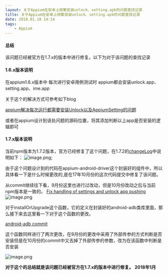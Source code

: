 ```yaml
---
layout: 关于Appium在安卓上频繁安装unlock、setting.apk的问题查找记录
title: 关于Appium在安卓上频繁安装unlock、setting.apk的问题查找记录
date: 2018.01.18 14:14
tags:
    - Appium
---
```



#### 总结

该问题已经被官方在1.7.x的版本中进行修复。以下为对于该问题的查找记录
#### 1.6.x版本说明

在appium1.6.x版本中 每次进行安卓用例测试时 appium都会安装unlock.app、setting.app、ime.app

关于这个的解决方式可参考如下blog

[appium解决每次运行都需要安装Unlock以及AppiumSetting的问题](http://blog.csdn.net/hszxd479946/article/details/78900982)

或者在appium设计到该处问题的源码位置，将其添加判断以上app是否安装的逻辑即可

#### 1.7.x版本说明
当前npm版本为1.7.2版本，官方已经修复了这个问题，在1.7.2的[changeLog](https://github.com/appium/appium/blob/master/CHANGELOG.md)中说明如下：
![image.png](http://upload-images.jianshu.io/upload_images/1094385-b33ef73da19de461.png?imageMogr2/auto-orient/strip%7CimageView2/2/w/1240);

由于这个问题设计到的代码在appium-android-driver这个封装好的组件中，所以具体看一下是什么时候更改的,是在17年10月份的这次代码提交中修复了该问题。

从commit继续往下看，9月份这里也进行过改动，但是10月份改动之后与当前npm版本是一致的。
[Fix handling of settings and unlock app pushing](https://github.com/appium/appium-android-driver/commit/033b70e75fcada83ff2e73e99d9c605c59b35621)
![image.png](http://upload-images.jianshu.io/upload_images/1094385-8827acf34ec14ae1.png?imageMogr2/auto-orient/strip%7CimageView2/2/w/1240)

对于installOrUpgrade这个函数，它的定义在封装好的android-adb类库里面，那么接下来去这里看一下对于这个函数的更改。

[android-adb commit](https://github.com/appium/appium-adb/commit/404455cf43e1f0086fa30d1ff6675f216f2e5a73)

这个函数同样进行了两次更改，在9月份的更改中采用了外部传参的方式判断是否安装但是在10月份的commit中又去掉了外部传参的参数，改为在该函数中判断是否安装

![image.png](http://upload-images.jianshu.io/upload_images/1094385-c070ef3ec671314c.png?imageMogr2/auto-orient/strip%7CimageView2/2/w/1240)

**对于这个的总结就是该问题已经被官方在1.7.x的版本中进行修复。**
**2018年1月**